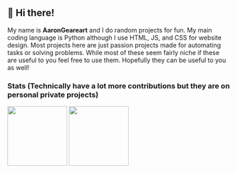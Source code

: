 ## 👋 Hi there!

My name is **AaronGeareart** and I do random projects for fun.
My main coding language is Python although I use HTML, JS, and CSS for website design.
Most projects here are just passion projects made for automating tasks or solving problems.
While most of these seem fairly niche if these are useful to you feel free to use them.
Hopefully they can be useful to you as well!

### Stats (Technically have a lot more contributions but they are on personal private projects)

<div>
  <img height="135px" align="center" src="https://github-readme-stats.vercel.app/api?username=AaronGearheart&theme=nord&show_icons=true&hide_title=true&hide_border=true&include_all_commits=true&line_height=21">
  <img height="135px" align="center" src="https://github-readme-stats.vercel.app/api/top-langs/?username=AaronGearheart&theme=nord&&hide_title=true&hide_border=true&layout=compact&langs_count=8">
</div>

